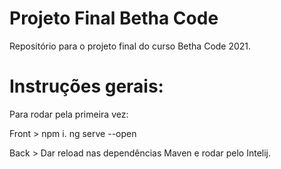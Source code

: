 # Projeto Final Betha Code
Repositório para o projeto final do curso Betha Code 2021.

# Instruções gerais:

Para rodar pela primeira vez:

Front > npm i. ng serve --open

Back > Dar reload nas dependências Maven e rodar pelo Intelij.
